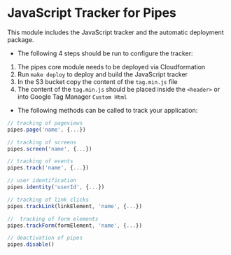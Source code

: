 # JavaScript Tracker for Pipes

This module includes the JavaScript tracker and the automatic
deployment package. 

* The following 4 steps should be run to configure the tracker:

1) The pipes core module needs to be deployed via Cloudformation
2) Run `make deploy` to deploy and build the JavaScript tracker
3) In the S3 bucket copy the content of the `tag.min.js` file
4) The content of the `tag.min.js` should be placed inside the `<header>` or
into Google Tag Manager `Custom Html`

* The following methods can be called to track your application:

```js
// tracking of pageviews
pipes.page('name', {...})

// tracking of screens
pipes.screen('name', {...})

// tracking of events
pipes.track('name', {...})

// user identification
pipes.identity('userId', {...})

// tracking of link clicks 
pipes.trackLink(linkElement, 'name', {...})

//  tracking of form elements
pipes.trackForm(formElement, 'name', {...}) 

// deactivation of pipes
pipes.disable() 
```

